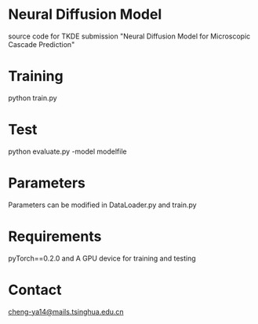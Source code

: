 # Neural Diffusion Model
source code for TKDE submission "Neural Diffusion Model for Microscopic Cascade Prediction"
# Training
python train.py
# Test
python evaluate.py -model modelfile
# Parameters
Parameters can be modified in DataLoader.py and train.py
# Requirements
pyTorch==0.2.0
and A GPU device for training and testing
# Contact
cheng-ya14@mails.tsinghua.edu.cn
